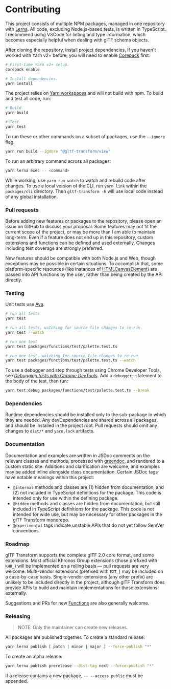# Contributing

This project consists of multiple NPM packages, managed in one repository with
[Lerna](https://lerna.js.org/). All code, excluding Node.js-based tests, is written in TypeScript.
I recommend using VSCode for linting and type information, which becomes especially helpful
when dealing with glTF schema objects.

After cloning the repository, install project dependencies. If you haven't worked with Yarn v2+ before, you will need to enable [Corepack](https://yarnpkg.com/corepack) first.

```bash
# First-time Yarn v2+ setup.
corepack enable

# Install dependencies.
yarn install
```

The project relies on [Yarn workspaces](https://classic.yarnpkg.com/docs/workspaces/) and will not build with npm. To build and test all code,
run:

```bash
# Build
yarn build

# Test
yarn test
```

To run these or other commands on a subset of packages, use the `--ignore` flag.

```bash
yarn run build --ignore "@gltf-transform/view"
```

To run an arbitrary command across all packages:

```bash
yarn lerna exec -- <command>
```

While working, use `yarn run watch` to watch and rebuild code after changes. To use a local
version of the CLI, run `yarn link` within the `packages/cli` directory. Then
`gltf-transform -h` will use local code instead of any global installation.

### Pull requests

Before adding new features or packages to the repository, please open an issue on GitHub to discuss
your proposal. Some features may not fit the current scope of the project, or may be more than I am
able to maintain long-term. Even if a feature does not end up in this repository, custom
extensions and functions can be defined and used externally. Changes including test coverage are
strongly preferred.

New features should be compatible with both Node.js and Web, though exceptions may be possible in
certain situations. To accomplish that, some platform-specific resources (like instances of
[HTMLCanvasElement](https://developer.mozilla.org/en-US/docs/Web/API/Canvas_API)) are passed into
API functions by the user, rather than being created by the API directly.

### Testing

Unit tests use [Ava](https://github.com/avajs/ava).

```bash
# run all tests
yarn test

# run all tests, watching for source file changes to re-run
yarn test --watch

# run one test
yarn test packages/functions/test/palette.test.ts

# run one test, watching for source file changes to re-run
yarn test packages/functions/test/palette.test.ts --watch
```

To use a debugger and step through tests using Chrome Developer Tools, see [_Debugging tests with Chrome DevTools_](https://github.com/avajs/ava/blob/main/docs/recipes/debugging-with-chrome-devtools.md). Add a `debugger;` statement to the body of the test, then run:

```bash
yarn test:debug packages/functions/test/palette.test.ts --break
```

### Dependencies

Runtime dependencies should be installed only to the sub-package in which they are needed. Any
devDependencies are shared across all packages, and should be installed in the project root. Pull
requests should omit any changes to `dist/*` and `yarn.lock` artifacts.

### Documentation

Documentation and examples are written in JSDoc comments on the relevant classes and methods,
processed with [greendoc](https://github.com/donmccurdy/greendoc), and rendered to a custom static site.
Additions and clarification are welcome, and examples may be added inline alongside class documentation.
Certain JSDoc tags have notable meanings within this project:

- `@internal` methods and classes are (1) hidden from documentation, and (2) not included in
  TypeScript definitions for the package. This code is intended only for use within the defining
  package.
- `@hidden` methods and classes are hidden from documentation, but still included in TypeScript
  definitions for the package. This code is not intended for wide use, but may be necessary for
  other packages in the glTF Transform monorepo.
- `@experimental` tags indicate unstable APIs that do not yet follow SemVer conventions.

### Roadmap

glTF Transform supports the complete glTF 2.0 core format, and some extensions. Most official Khronos Group extensions (those prefixed with `KHR_`) will be implemented on a rolling basis — pull requests are very welcome. Multi-vendor extensions (prefixed with `EXT_`) may be included on a case-by-case basis. Single-vendor extensions (any other prefix) are unlikely to be included directly in the project, although glTF Transform does provide APIs to build and maintain implementations for those extensions externally.

Suggestions and PRs for new [Functions](/functions) are also generally welcome.

### Releasing

> NOTE: Only the maintainer can create new releases.

All packages are published together. To create a standard release:

```bash
yarn lerna publish [ patch | minor | major ] --force-publish "*"
```

To create an alpha release:

```bash
yarn lerna publish prerelease --dist-tag next --force-publish "*"
```

If a release contains a new package, `-- --access public` must be appended.
